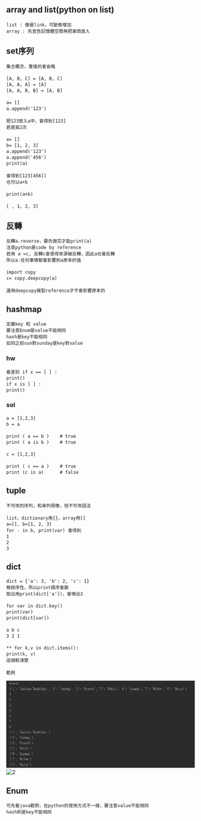 ## array and list(python on list)

    list : 像是link，可動態增加
    array : 先宣告記憶體空間再把東西放入

## set序列

    集合概念，重復的會省略

    [A, B, C] = [A, B, C]
    [A, A, A] = [A]
    [A, A, B, B] = [A, B]

    a= []
    a.append('123')

    把123放入a中，會得到[123]
    若是寫2次
    
    a= []
    b= [1, 2, 3]
    a.append('123')
    a.append('456')
    print(a)
    
    會得到[123[456]]    
    也可以a+b

    print(a+b)

    [ , 1, 2, 3]

## 反轉
    
    反轉a.reverse，要先做完才能print(a)
    注意python是code by reference
    若用 a =c, 反轉c會使得來源被反轉，因此a也會反轉
    所以a.任何事情都會影響到a原本的值
   
    import copy
    c= copy.deepcopy(a)

	運用deepcopy複製reference才不會影響原本的

## hashmap
	
	定義key 和 value
	要注意Enum是value不能相同
	hash是key不能相同
	如同之前sun對sunday是key對value
  
### hw 
	
	看差別 if x == [ ] :
  	print()
	if x is [ ] :
	print()
	
### sol 

	a = [1,2,3]
	b = a

	print ( a == b )	# true
	print ( a is b )	# true

	c = [1,2,3]

	print ( c == a )	# true
	print (c is a)		# false



## tuple 

    不可改的序列，和串列很像，但不可改語法

    list，dictionary用{}，array用[]
    a=[], b=[1, 2, 3]
    for - in b, print(var) 會得到
    1
    2
    3

## dict 

    dict = {'a': 3, 'b': 2, 'c': 1}
    無排序性，所以print順序會散
    取出用print(dict['a'])，會噴出3

    for var in dict.key()
    print(var)
    print(dict[var])

    a b c
    3 2 1

    ** for k,v in dict.items(): 
    print(k, v)
    這個較清楚

    範例
![1](https://github.com/BarryFu/other/blob/master/picture/1.PNG)
![2](https://github.com/BarryFu/other/blob/master/picture/2.JPEG)

## Enum 

    可先看java範例，在python的使用方式不一樣，要注意value不能相同
    hash則是key不能相同

